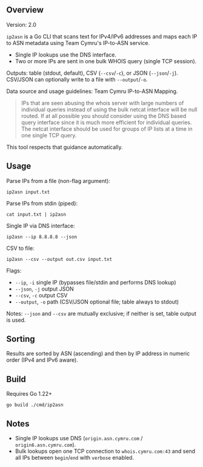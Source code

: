## Overview

Version: 2.0

`ip2asn` is a Go CLI that scans text for IPv4/IPv6 addresses and maps each IP to ASN metadata using Team Cymru's IP-to-ASN service.

- Single IP lookups use the DNS interface.
- Two or more IPs are sent in one bulk WHOIS query (single TCP session).

Outputs: table (stdout, default), CSV (`--csv`/`-c`), or JSON (`--json`/`-j`). CSV/JSON can optionally write to a file with `--output`/`-o`.

Data source and usage guidelines: Team Cymru IP-to-ASN Mapping.

> IPs that are seen abusing the whois server with large numbers of individual queries instead of using the bulk netcat interface will be null routed. If at all possible you should consider using the DNS based query interface since it is much more efficient for individual queries. The netcat interface should be used for groups of IP lists at a time in one single TCP query.

This tool respects that guidance automatically.

## Usage

Parse IPs from a file (non-flag argument):

```
ip2asn input.txt
```

Parse IPs from stdin (piped):

```
cat input.txt | ip2asn
```

Single IP via DNS interface:

```
ip2asn --ip 8.8.8.8 --json
```

CSV to file:

```
ip2asn --csv --output out.csv input.txt
```

Flags:

- `--ip`, `-i` single IP (bypasses file/stdin and performs DNS lookup)
- `--json`, `-j` output JSON
- `--csv`, `-c` output CSV
- `--output`, `-o` path (CSV/JSON optional file; table always to stdout)

Notes: `--json` and `--csv` are mutually exclusive; if neither is set, table output is used.

## Sorting

Results are sorted by ASN (ascending) and then by IP address in numeric order (IPv4 and IPv6 aware).

## Build

Requires Go 1.22+

```
go build ./cmd/ip2asn
```

## Notes

- Single IP lookups use DNS (`origin.asn.cymru.com` / `origin6.asn.cymru.com`).
- Bulk lookups open one TCP connection to `whois.cymru.com:43` and send all IPs between `begin`/`end` with `verbose` enabled.
